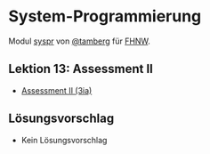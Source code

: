 # System-Programmierung
Modul [syspr]( https://www.fhnw.ch/de/studium/module/6008081) von [@tamberg](https://twitter.com/tamberg) für [FHNW](https://www.fhnw.ch/).

## Lektion 13: Assessment II
- [Assessment II (3ia)](http://www.tamberg.org/fhnw/2019/hs/Syspr13Assessment_3ia.pdf)

## Lösungsvorschlag
- Kein Lösungsvorschlag
